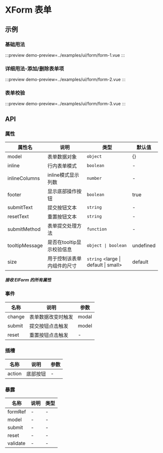 # XForm 表单


## 示例


### 基础用法


:::preview
demo-preview=../examples/ui/form/form-1.vue
:::


### 详细用法-添加/删除表单项  


:::preview
demo-preview=../examples/ui/form/form-2.vue
:::


### 表单校验


:::preview
demo-preview=../examples/ui/form/form-3.vue
:::





## API

### 属性 

| 属性名         | 说明                       | 类型                                    | 默认值    |
| -------------- | -------------------------- | --------------------------------------- | --------- |
| model          | 表单数据对象               | `object`                                | {}        |
| inline         | 行内表单模式               | `boolean`                               | -         |
| inlineColumns  | inline模式显示列数         | `number`                                | -         |
| footer         | 显示底部操作按钮           | `boolean`                               | true      |
| submitText     | 提交按钮文本               | `string`                                | -         |
| resetText      | 重置按钮文本               | `string`                                | -         |
| submitMethod   | 表单提交处理方法           | `function`                              | -         |
| tooltipMessage | 是否在tooltip显示校验信息  | `object \| boolean`                     | undefined |
| size           | 用于控制该表单内组件的尺寸 | `string`   <large \| default \|  small> | default   |

##### 接收 ElForm 的所有属性



### 事件

| 名称   | 说明               | 参数  |
| ------ | ------------------ | ----- |
| change | 表单数据改变时触发 | modal |
| submit | 提交按钮点击触发   | model |
| reset  | 重置按钮点击触发   | -     |


### 插槽

| 名称   | 说明     | 参数 |
| ------ | -------- | ---- |
| action | 底部按钮 | -    |



### 暴露

| 名称     | 说明 | 类型 |
| -------- | ---- | ---- |
| formRef  | -    | -    |
| model    | -    | -    |
| submit   | -    | -    |
| reset    | -    | -    |
| validate | -    | -    |
